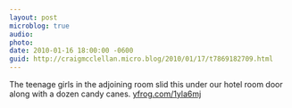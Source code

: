 ```yaml
---
layout: post
microblog: true
audio: 
photo: 
date: 2010-01-16 18:00:00 -0600
guid: http://craigmcclellan.micro.blog/2010/01/17/t7869182709.html
---
```

The teenage girls in the adjoining room slid this under our hotel room door along with a dozen candy canes.  [yfrog.com/1yla6mj](http://yfrog.com/1yla6mj)
